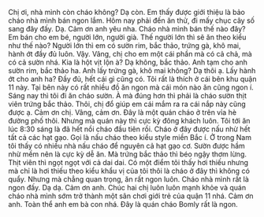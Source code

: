 Chị ơi, nhà mình còn cháo không? Dạ còn. Em thấy được giới thiệu là bảo cháo nhà mình bán ngon lắm. Hôm nay phải đến ăn thử, đi mấy chục cây số sang đây đấy. Dạ. Cảm ơn anh yêu nha. Cháo nhà mình bán thế nào đây? Em bán cho em bé, người lớn, người già. Thế người lớn thì sẽ ăn theo kiểu như thế nào? Người lớn thì em có sườn rim, bắc thảo, trứng gà, khô mai, hành ớt đầy đủ luôn. Vậy. Vâng, chị cho em một cái phần mà có cả chả, mà có cả sườn nhá. Kia là hột vịt lộn à? Dạ không, bắc thảo. Anh tạm cho anh sườn rim, bắc thảo ha. Anh lấy trứng gà, khô mai không? Dạ thôi ạ. Lấy hành ớt cho anh ha? Đầy đủ, hết cái gì cũng có. Tôi rất là thích ở cái bên khu quận 11 này. Tại bên này có rất nhiều đồ ăn ngon mà cái món nào ăn cũng ngon í. Sáng nay thì tôi đi ăn cháo sườn. À mà đúng hơn thì phải là cháo sườn thịt viên trứng bắc thảo. Thôi, chị đổ giúp em cái mắm ra ra cái nắp này cũng được ạ. Cảm ơn chị. Vâng, cảm ơn. Đây là một quán cháo ở trên vỉa hè đường phố thôi. Nhưng mà quán này thì cực kỳ đông khách luôn. Tôi tới ăn lúc 8:30 sáng là đã hết nồi cháo đầu tiên rồi. Cháo ở đây được nấu nhừ hết tất cả các hạt gạo. Gọi là nấu cháo theo kiểu style miền Bắc í. Ở trong Nam tôi thấy có nhiều nhà nấu cháo để nguyên cả hạt gạo cơ. Sườn được hầm nhừ mềm nên là cực kỳ dễ ăn. Mà trứng bắc thảo thì béo ngậy thơm lừng. Thịt viên thì ngọt ngọt với cả dai dai. Có một điểm tôi thấy hơi thiếu nhưng mà chỉ là hơi thiếu theo kiểu khẩu vị của tôi thôi là cháo ở đây thì không có quẩy. Nhưng mà chẳng quan trọng, ăn rất ngon luôn. Cháo nhà mình rất là ngon đấy. Dạ dạ. Cảm ơn anh. Chúc hai chị luôn luôn mạnh khỏe và quán cháo nhà mình sớm trở thành một sân chơi giới trẻ của quận 11 nhá. Cảm ơn anh. Toàn thể anh em bà con nhá. Đây là quán cháo Bomly rất là ngon.